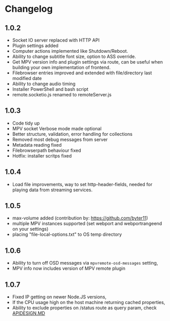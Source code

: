 # Changelog

## 1.0.2

- Socket IO server replaced with HTTP API
- Plugin settings added
- Computer actions implemented like Shutdown/Reboot.
- Ability to change subtitle font size, option to ASS override.
- Get MPV version info and plugin settings via route, can be useful when building your own implementation of frontend.
- Filebrowser entries improved and extended with file/directory last modified date
- Ability to change audio timing
- Installer PowerShell and bash script
- remote.socketio.js renamed to remoteServer.js

## 1.0.3

- Code tidy up
- MPV socket Verbose mode made optional
- Better structure, validation, error handling for collections
- Removed most debug messages from server
- Metadata reading fixed
- Filebrowserpath behaviour fixed
- Hotfix: installer scritps fixed

## 1.0.4

- Load file improvements, way to set http-header-fields, needed for playing data from streaming services.

## 1.0.5

- max-volume added (contribution by: https://github.com/byter11)
- multiple MPV instances supported (set webport and webportrangeend on your settings)
- placing "file-local-options.txt" to OS temp directory

## 1.0.6

- Ability to turn off OSD messages via `mpvremote-osd-messages` setting,
- MPV info now includes version of MPV remote plugin

## 1.0.7

- Fixed IP getting on newer Node.JS versions,
- If the CPU usage high on the host machine returning cached properties,
- Ability to exclude properties on /status route as query param, check [APIDESIGN.MD](https://github.com/husudosu/mpv-remote-node/blob/master/APIDESIGN.md)
